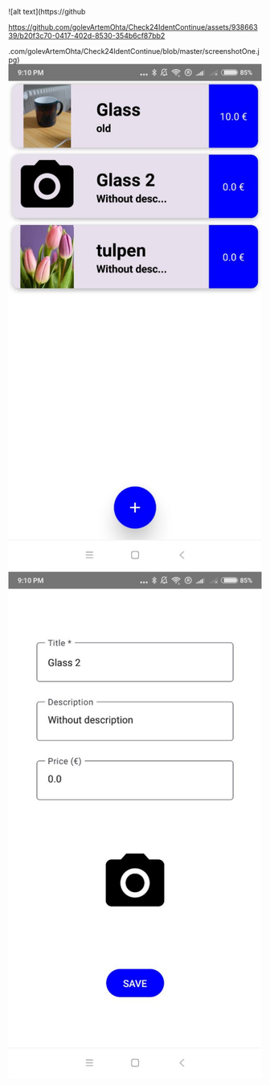 
![alt text](https://github

https://github.com/golevArtemOhta/Check24IdentContinue/assets/93866339/b20f3c70-0417-402d-8530-354b6cf87bb2

.com/golevArtemOhta/Check24IdentContinue/blob/master/screenshotOne.jpg)
![alt text](https://github.com/golevArtemOhta/Check24IdentContinue/blob/master/screenshotTwo.jpg)
![alt text](https://github.com/golevArtemOhta/Check24IdentContinue/blob/master/screenshotThree.jpg)
